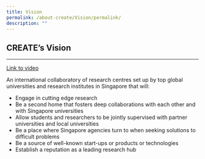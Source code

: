 ```yaml
---
title: Vision
permalink: /about-create/Vision/permalink/
description: ""
---
```

## CREATE’s Vision
---------------

[Link to video](https://safe.menlosecurity.com/https://www.youtube.com/watch?v=fsBoM23PKMs&t=1s)



An international collaboratory of research centres set up by top global universities and research institutes in Singapore that will:

*   Engage in cutting edge research
*   Be a second home that fosters deep collaborations with each other and with Singapore universities
*   Allow students and researchers to be jointly supervised with partner universities and local universities
*   Be a place where Singapore agencies turn to when seeking solutions to difficult problems
*   Be a source of well-known start-ups or products or technologies
*   Establish a reputation as a leading research hub